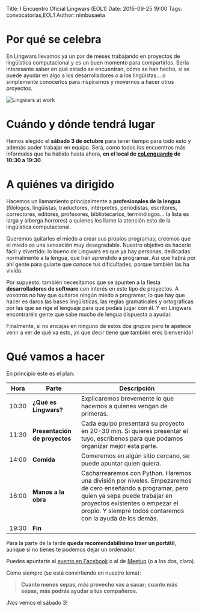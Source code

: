 Title: I Encuentro Oficial Lingwars (EOL1)
Date: 2015-09-25 19:00
Tags: convocatorias,EOL1
Author: nimbusaeta

# Por qué se celebra

En Lingwars llevamos ya un par de meses trabajando en proyectos de lingüística computacional y es un buen momento para compartirlos. Sería interesante saber en qué estado se encuentran, cómo se han hecho, si se puede ayudar en algo a los desarrolladores o a los lingüistas... o simplemente conocerlos para inspirarnos y movernos a hacer otros proyectos.

![Lingẅars at work]({filename}/images/lw-029.jpg)

# Cuándo y dónde tendrá lugar

Hemos elegido el __sábado 3 de octubre__ para tener tiempo para todo esto y además poder trabajar en equipo. Será, como todos los encuentros más informales que ha habido hasta ahora, __en el local de [coLenguando](http://encomienda.colenguando.com) de 10:30 a 19:30__.

# A quiénes va dirigido

Hacemos un llamamiento principalmente a __profesionales de la lengua__ (filólogos, lingüistas, traductores, intérpretes, periodistas, escritores, correctores, editores, profesores, bibliotecarios, terminólogos... la lista es larga y alberga horrores) a quienes les llame la atención esto de la lingüística computacional.

Queremos quitarles el miedo a crear sus propios programas; creemos que el miedo es una sensación muy desagradable. Nuestro objetivo es hacerlo fácil y divertido: lo bueno de Lingwars es que ya hay personas, dedicadas normalmente a la lengua, que han aprendido a programar. Así que habrá por ahí gente para guiarte que conoce tus dificultades, porque también las ha vivido.

Por supuesto, también necesitamos que se apunten a la fiesta __desarrolladores de software__ con interés en este tipo de proyectos. A vosotros no hay que quitaros ningún miedo a programar, lo que hay que hacer es daros las bases lingüísticas, las reglas gramaticales y ortográficas por las que se rige el lenguaje para que podáis jugar con él. Y en Lingwars encontraréis gente que sabe mucho de lengua dispuesta a ayudar.

Finalmente, si no encajas en ninguno de estos dos grupos pero te apetece venir a ver de qué va esto, ¡ni que decir tiene que también eres bienvenido!

# Qué vamos a hacer

En principio este es el plan:

Hora | Parte | Descripción
----- | ----- | -----
10:30 | __¿Qué es Lingwars?__ | Explicaremos brevemente lo que hacemos a quienes vengan de primeras.
11:30 | __Presentación de proyectos__ | Cada equipo presentará su proyecto en 20-30 min. Si quieres presentar el tuyo, escríbenos para que podamos organizar mejor esta parte.
14:00 | __Comida__ | Comeremos en algún sitio cercano, se puede apuntar quien quiera.
16:00 | __Manos a la obra__ | Cacharrearemos con Python. Haremos una división por niveles. Empezaremos de cero enseñando a programar, pero quien ya sepa puede trabajar en proyectos existentes o empezar el propio. Y siempre todos contaremos con la ayuda de los demás.
19:30 | __Fin__ | 

Para la parte de la tarde __queda recomendabilísimo traer un portátil__, aunque si no tienes te podemos dejar un ordenador.

Puedes apuntarte al [evento en Facebook](https://www.facebook.com/events/100625420292912/) o al de [Meetup](http://www.meetup.com/es/Lenguando/events/225517649/) (o a los dos, claro).

Como siempre (se está convirtiendo en nuestro lema):

> __Cuanto menos sepas, más provecho vas a sacar; cuanto más sepas, más podrás ayudar a tus compañeros.__

¡Nos vemos el sábado 3!
